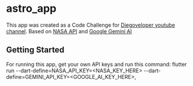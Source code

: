 # astro_app

This app was created as a Code Challenge for [Diegoveloper youtube channel](https://www.youtube.com/watch?v=aEj58l3lWvE). Based on [NASA API](https://api.nasa.gov/) and [Google Gemini AI](https://ai.google.dev/)

## Getting Started

For running this app, get your own API keys and run this command: flutter run --dart-define=NASA_API_KEY=<NASA_KEY_HERE> --dart-define=GEMINI_API_KEY=<GOOGLE_AI_KEY_HERE>,
